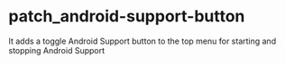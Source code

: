 # patch_android-support-button
It adds a toggle Android Support button to the top menu for starting and stopping Android Support
